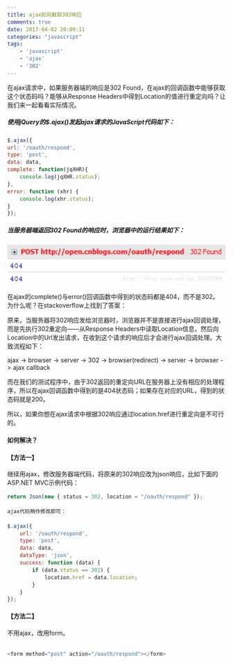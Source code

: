 ```yaml
---
title: ajax如何截取302响应
comments: true
date: 2017-04-02 20:09:11
categories: "javascript"
tags: 
    - 'javascript'
    - 'ajax'
    - '302'
---
```

在ajax请求中，如果服务器端的响应是302 Found，在ajax的回调函数中能够获取这个状态码吗？能够从Response Headers中得到Location的值进行重定向吗？让我们来一起看看实际情况。

##### 使用jQuery的$.ajax()发起ajax请求的JavaScript代码如下：

``` javascript
$.ajax({
url: '/oauth/respond',
type: 'post',
data: data,
complete: function(jqXHR){
    console.log(jqXHR.status);
},
error: function (xhr) {
    console.log(xhr.status);
}
});
```
<!-- more -->

##### 当服务器端返回302 Found的响应时，浏览器中的运行结果如下：
![111](ajax/111.png)

在ajax的complete()与error()回调函数中得到的状态码都是404，而不是302。 
为什么呢？在stackoverflow上找到了答案：

原来，当服务器将302响应发给浏览器时，浏览器并不是直接进行ajax回调处理，而是先执行302重定向——从Response Headers中读取Location信息，然后向Location中的Url发出请求，在收到这个请求的响应后才会进行ajax回调处理。大致流程如下：

ajax -> browser -> server -> 302 -> browser(redirect) -> server -> browser -> ajax callback

而在我们的测试程序中，由于302返回的重定向URL在服务器上没有相应的处理程序，所以在ajax回调函数中得到的是404状态码；如果存在对应的URL，得到的状态码就是200。

所以，如果你想在ajax请求中根据302响应通过location.href进行重定向是不可行的。

#### 如何解决？

#### 【方法一】

继续用ajax，修改服务器端代码，将原来的302响应改为json响应，比如下面的ASP.NET MVC示例代码：

``` javascript
return Json(new { status = 302, location = "/oauth/respond" });

ajax代码稍作修改即可：

$.ajax({
    url: '/oauth/respond',
    type: 'post',
    data: data,
    dataType: 'json',
    success: function (data) {
        if (data.status == 302) {
            location.href = data.location;
        }
    }
}); 
```
#### 【方法二】

不用ajax，改用form。

``` javascript

<form method="post" action="/oauth/respond"></form>

```
